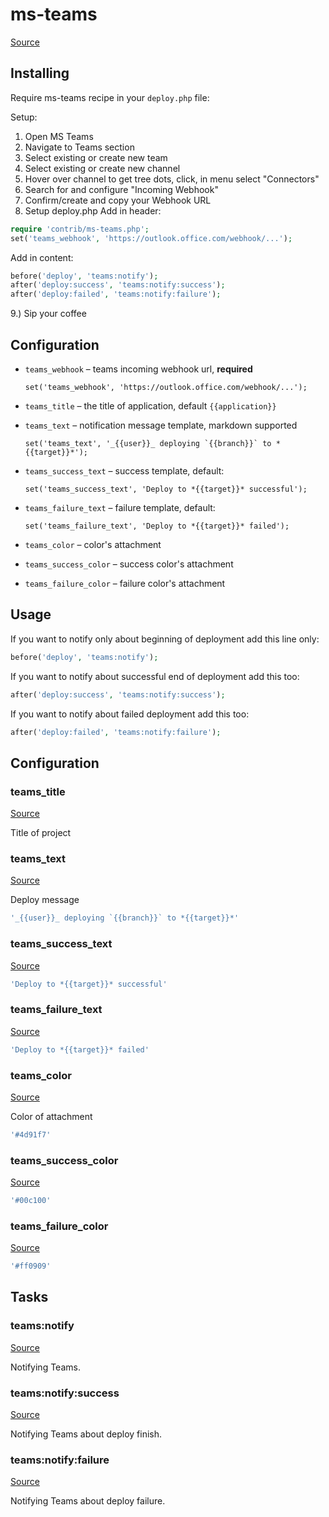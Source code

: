 <!-- DO NOT EDIT THIS FILE! -->
<!-- Instead edit contrib/ms-teams.php -->
<!-- Then run bin/docgen -->

# ms-teams

[Source](/contrib/ms-teams.php)



## Installing

Require ms-teams recipe in your `deploy.php` file:

Setup:
1. Open MS Teams
2. Navigate to Teams section
3. Select existing or create new team
4. Select existing or create new channel
5. Hover over channel to get tree dots, click, in menu select "Connectors"
6. Search for and configure "Incoming Webhook"
7. Confirm/create and copy your Webhook URL
8. Setup deploy.php
    Add in header:
```php
require 'contrib/ms-teams.php';
set('teams_webhook', 'https://outlook.office.com/webhook/...');
```
Add in content:
```php
before('deploy', 'teams:notify');
after('deploy:success', 'teams:notify:success');
after('deploy:failed', 'teams:notify:failure');
```
9.) Sip your coffee

## Configuration

- `teams_webhook` – teams incoming webhook url, **required**
  ```
  set('teams_webhook', 'https://outlook.office.com/webhook/...');
  ```
- `teams_title` – the title of application, default `{{application}}`
- `teams_text` – notification message template, markdown supported
  ```
  set('teams_text', '_{{user}}_ deploying `{{branch}}` to *{{target}}*');
  ```
- `teams_success_text` – success template, default:
  ```
  set('teams_success_text', 'Deploy to *{{target}}* successful');
  ```
- `teams_failure_text` – failure template, default:
  ```
  set('teams_failure_text', 'Deploy to *{{target}}* failed');
  ```

- `teams_color` – color's attachment
- `teams_success_color` – success color's attachment
- `teams_failure_color` – failure color's attachment

## Usage

If you want to notify only about beginning of deployment add this line only:

```php
before('deploy', 'teams:notify');
```

If you want to notify about successful end of deployment add this too:

```php
after('deploy:success', 'teams:notify:success');
```

If you want to notify about failed deployment add this too:

```php
after('deploy:failed', 'teams:notify:failure');
```


## Configuration
### teams_title
[Source](https://github.com/deployphp/deployer/blob/master/contrib/ms-teams.php#L78)

Title of project



### teams_text
[Source](https://github.com/deployphp/deployer/blob/master/contrib/ms-teams.php#L83)

Deploy message

```php title="Default value"
'_{{user}}_ deploying `{{branch}}` to *{{target}}*'
```


### teams_success_text
[Source](https://github.com/deployphp/deployer/blob/master/contrib/ms-teams.php#L84)



```php title="Default value"
'Deploy to *{{target}}* successful'
```


### teams_failure_text
[Source](https://github.com/deployphp/deployer/blob/master/contrib/ms-teams.php#L85)



```php title="Default value"
'Deploy to *{{target}}* failed'
```


### teams_color
[Source](https://github.com/deployphp/deployer/blob/master/contrib/ms-teams.php#L88)

Color of attachment

```php title="Default value"
'#4d91f7'
```


### teams_success_color
[Source](https://github.com/deployphp/deployer/blob/master/contrib/ms-teams.php#L89)



```php title="Default value"
'#00c100'
```


### teams_failure_color
[Source](https://github.com/deployphp/deployer/blob/master/contrib/ms-teams.php#L90)



```php title="Default value"
'#ff0909'
```



## Tasks

### teams:notify
[Source](https://github.com/deployphp/deployer/blob/master/contrib/ms-teams.php#L93)

Notifying Teams.




### teams:notify:success
[Source](https://github.com/deployphp/deployer/blob/master/contrib/ms-teams.php#L108)

Notifying Teams about deploy finish.




### teams:notify:failure
[Source](https://github.com/deployphp/deployer/blob/master/contrib/ms-teams.php#L123)

Notifying Teams about deploy failure.




